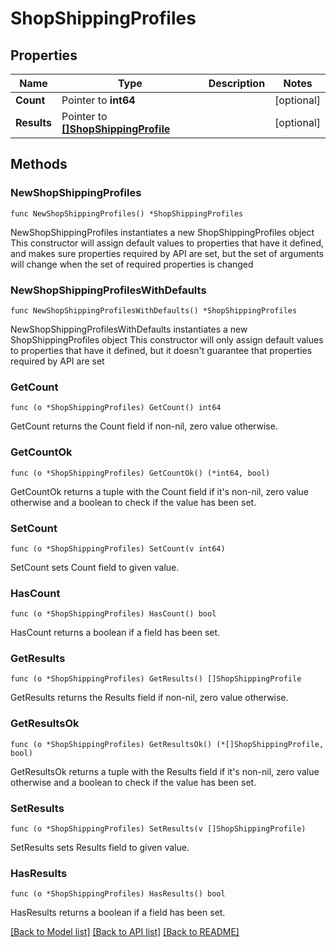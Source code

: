 # ShopShippingProfiles

## Properties

Name | Type | Description | Notes
------------ | ------------- | ------------- | -------------
**Count** | Pointer to **int64** |  | [optional] 
**Results** | Pointer to [**[]ShopShippingProfile**](ShopShippingProfile.md) |  | [optional] 

## Methods

### NewShopShippingProfiles

`func NewShopShippingProfiles() *ShopShippingProfiles`

NewShopShippingProfiles instantiates a new ShopShippingProfiles object
This constructor will assign default values to properties that have it defined,
and makes sure properties required by API are set, but the set of arguments
will change when the set of required properties is changed

### NewShopShippingProfilesWithDefaults

`func NewShopShippingProfilesWithDefaults() *ShopShippingProfiles`

NewShopShippingProfilesWithDefaults instantiates a new ShopShippingProfiles object
This constructor will only assign default values to properties that have it defined,
but it doesn't guarantee that properties required by API are set

### GetCount

`func (o *ShopShippingProfiles) GetCount() int64`

GetCount returns the Count field if non-nil, zero value otherwise.

### GetCountOk

`func (o *ShopShippingProfiles) GetCountOk() (*int64, bool)`

GetCountOk returns a tuple with the Count field if it's non-nil, zero value otherwise
and a boolean to check if the value has been set.

### SetCount

`func (o *ShopShippingProfiles) SetCount(v int64)`

SetCount sets Count field to given value.

### HasCount

`func (o *ShopShippingProfiles) HasCount() bool`

HasCount returns a boolean if a field has been set.

### GetResults

`func (o *ShopShippingProfiles) GetResults() []ShopShippingProfile`

GetResults returns the Results field if non-nil, zero value otherwise.

### GetResultsOk

`func (o *ShopShippingProfiles) GetResultsOk() (*[]ShopShippingProfile, bool)`

GetResultsOk returns a tuple with the Results field if it's non-nil, zero value otherwise
and a boolean to check if the value has been set.

### SetResults

`func (o *ShopShippingProfiles) SetResults(v []ShopShippingProfile)`

SetResults sets Results field to given value.

### HasResults

`func (o *ShopShippingProfiles) HasResults() bool`

HasResults returns a boolean if a field has been set.


[[Back to Model list]](../README.md#documentation-for-models) [[Back to API list]](../README.md#documentation-for-api-endpoints) [[Back to README]](../README.md)


